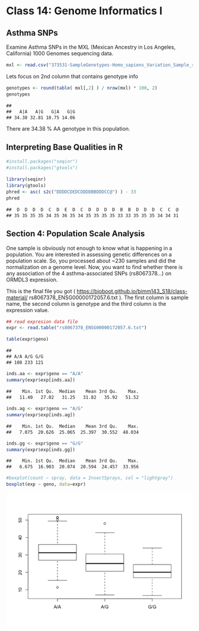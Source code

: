 Class 14: Genome Informatics I
================

Asthma SNPs
-----------

Examine Asthma SNPs in the MXL (Mexican Ancestry in Los Angeles, California) 1000 Genomes sequencing data.

``` r
mxl <- read.csv("373531-SampleGenotypes-Homo_sapiens_Variation_Sample_rs8067378.csv")
```

Lets focus on 2nd column that contains genotype info

``` r
genotypes <- round(table( mxl[,2] ) / nrow(mxl) * 100, 2)
genotypes
```

    ## 
    ##   A|A   A|G   G|A   G|G 
    ## 34.38 32.81 18.75 14.06

There are 34.38 % AA genotype in this population.

Interpreting Base Qualities in R
--------------------------------

``` r
#install.packages("seqinr")
#install.packages("gtools")
```

``` r
library(seqinr)
library(gtools)
phred <- asc( s2c("DDDDCDEDCDDDDBBDDDCC@") ) - 33
phred
```

    ##  D  D  D  D  C  D  E  D  C  D  D  D  D  B  B  D  D  D  C  C  @ 
    ## 35 35 35 35 34 35 36 35 34 35 35 35 35 33 33 35 35 35 34 34 31

Section 4: Population Scale Analysis
------------------------------------

One sample is obviously not enough to know what is happening in a population. You are interested in assessing genetic differences on a population scale. So, you processed about ~230 samples and did the normalization on a genome level. Now, you want to find whether there is any association of the 4 asthma-associated SNPs (rs8067378...) on ORMDL3 expression.

This is the final file you got ( <https://bioboot.github.io/bimm143_S18/class-material/> rs8067378\_ENSG00000172057.6.txt ). The first column is sample name, the second column is genotype and the third column is the expression value.

``` r
## read expresion data file
expr <- read.table("rs8067378_ENSG00000172057.6.txt")
```

``` r
table(expr$geno)
```

    ## 
    ## A/A A/G G/G 
    ## 108 233 121

``` r
inds.aa <- expr$geno == "A/A"
summary(expr$exp[inds.aa])
```

    ##    Min. 1st Qu.  Median    Mean 3rd Qu.    Max. 
    ##   11.40   27.02   31.25   31.82   35.92   51.52

``` r
inds.ag <- expr$geno == "A/G"
summary(expr$exp[inds.ag])
```

    ##    Min. 1st Qu.  Median    Mean 3rd Qu.    Max. 
    ##   7.075  20.626  25.065  25.397  30.552  48.034

``` r
inds.gg <- expr$geno == "G/G"
summary(expr$exp[inds.gg])
```

    ##    Min. 1st Qu.  Median    Mean 3rd Qu.    Max. 
    ##   6.675  16.903  20.074  20.594  24.457  33.956

``` r
#boxplot(count ~ spray, data = InsectSprays, col = "lightgray")
boxplot(exp ~ geno, data=expr)
```

![](class14_files/figure-markdown_github/unnamed-chunk-10-1.png)
